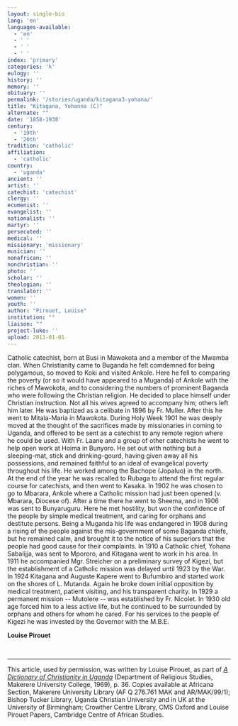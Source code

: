 ```yaml
---
layout: single-bio
lang: 'en'
languages-available:
  - 'en'
  - ' '
  - ' '
  - ' '
index: 'primary'
categories: 'k'
eulogy: ''
history: ''
memory: ''
obituary: ''
permalink: '/stories/uganda/kitagana3-yohana/'
title: "Kitagana, Yohanna (C)"
alternate: ""
date: '1858-1938'
century:
  - '19th'
  - '20th'
tradition: 'catholic'
affiliation:
  - 'catholic'
country:
  - 'uganda'
ancient: ''
artist: ''
catechist: 'catechist'
clergy: ''
ecumenist: ''
evangelist: ''
nationalist: ''
martyr: ''
persecuted: ''
medical: ''
missionary: 'missionary'
musician: ''
nonafrican: ''
nonchristian: ''
photo: ''
scholar: ''
theologian: ''
translator: ''
women: ''
youth: ''
author: "Pirouet, Louise"
institution: ""
liaison: ""
project-luke: ''
upload: 2011-01-01
---
```




Catholic catechist, born at Busi in Mawokota and a member of the Mwamba clan. When Christianity came to Buganda he felt comdemned for being polygamous, so moved to Koki and visited Ankole. Here he fell to comparing the poverty (or so it would have appeared to a Muganda) of Ankole with the riches of Mawokota, and to considering the numbers of prominent Baganda who were following the Christian religion. He decided to place himself under Christian instruction. Not all his wives agreed to accompany him; others left him later. He was baptized as a celibate in 1896 by Fr. Muller. After this he went to Mitala-Maria in Mawokota. During Holy Week 1901 he was deeply moved at the thought of the sacrifices made by missionaries in coming to Uganda, and offered to be sent as a catechist to any remote region where he could be used. With Fr. Laane and a group of other catechists he went to help open work at Hoima in Bunyoro. He set out with nothing but a sleeping-mat, stick and drinking-gourd, having given away all his possessions, and remained faithful to an ideal of evangelical poverty throughout his life. He worked among the Bachope (Jopaluo) in the north. At the end of the year he was recalled to Rubaga to attend the first regular course for catechists, and then went to Kasaka. In 1902 he was chosen to go to Mbarara, Ankole where a Catholic mission had just been opened (v. Mbarara, Diocese of). After a time there he went to Sheema, and in 1906 was sent to Bunyaruguru. Here he met hostility, but won the confidence of the people by simple medical treatment, and caring for orphans and destitute persons. Being a Muganda his life was endangered in 1908 during a rising of the people against the mis-government of some Baganda chiefs, but he remained calm, and brought it to the notice of his superiors that the people had good cause for their complaints. In 1910 a Catholic chief, Yohana Sabalijja, was sent to Mpororo, and Kitagana went to work in his area. In 1911 he accompanied Mgr. Streicher on a preliminary survey of Kigezi, but the establishment of a Catholic mission was delayed until 1923 by the War. In 1924 Kitagana and Auguste Kapere went to Bufumbiro and started work on the shores of L. Mutanda. Again he broke down initial opposition by medical treatment, patient visiting, and his transparent charity. In 1929 a permanent mission -- Mutolere -- was established by Fr. Nicolet. In 1930 old age forced him to a less active life, but he continued to be surrounded by orphans and others for whom he cared. For his services to the people of Kigezi he was invested by the Governor with the M.B.E.

**Louise Pirouet**

&nbsp;

---

This article, used by permission, was written by Louise Pirouet, as part of [*A Dictionary of Christianity in Uganda*](../pirouet-foreword/) (Department of Religious Studies, Makerere University College, 1969), p. 36. Copies available at Africana Section, Makerere University Library (AF Q 276.761 MAK and AR/MAK/99/1); Bishop Tucker Library, Uganda Christian University and in UK at the University of Birmingham; Crowther Centre Library, CMS Oxford and Louise Pirouet Papers, Cambridge Centre of African Studies.

